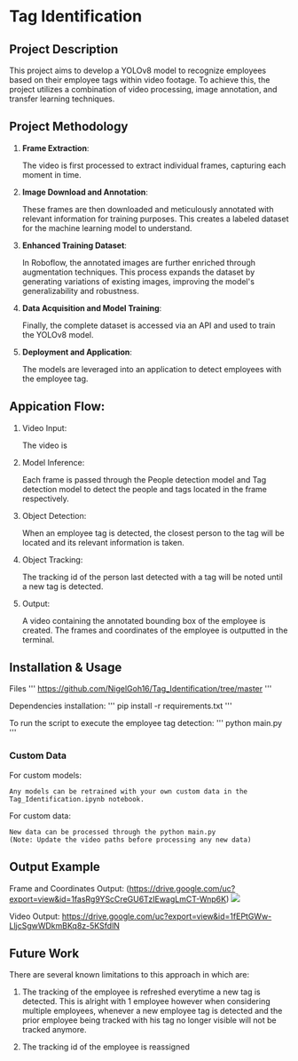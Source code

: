 # Tag Identification

## Project Description

This project aims to develop a YOLOv8 model to recognize employees based on their employee tags within video footage. To achieve this, the project utilizes a combination of video processing, image annotation, and transfer learning techniques.

## Project Methodology

1. **Frame Extraction**: 
    
    The video is first processed to extract individual frames, capturing each moment in time.

2. **Image Download and Annotation**: 
    
    These frames are then downloaded and meticulously annotated with relevant information for training purposes. This creates a labeled dataset for the machine learning model to understand.

3. **Enhanced Training Dataset**: 
    
    In Roboflow, the annotated images are further enriched through augmentation techniques. This process expands the dataset by generating variations of existing images, improving the model's generalizability and robustness.

4. **Data Acquisition and Model Training**: 
    
    Finally, the complete dataset is accessed via an API and used to train the YOLOv8 model. 

5. **Deployment and Application**:

    The models are leveraged into an application to detect employees with the employee tag.

## Appication Flow:

1. Video Input:

    The video is 

2. Model Inference:

    Each frame is passed through the People detection model and Tag detection model to detect the people and tags located in the frame respectively.

3. Object Detection:

    When an employee tag is detected, the closest person to the tag will be located and its relevant information is taken.

4. Object Tracking:

    The tracking id of the person last detected with a tag will be noted until a new tag is detected.

5. Output:

    A video containing the annotated bounding box of the employee is created. The frames and coordinates of the employee is outputted in the terminal.

## Installation & Usage

Files
'''
https://github.com/NigelGoh16/Tag_Identification/tree/master
'''

Dependencies installation:
'''
pip install -r requirements.txt
'''

To run the script to execute the employee tag detection:
'''
python main.py
'''

### Custom Data

For custom models:
    
    Any models can be retrained with your own custom data in the Tag_Identification.ipynb notebook.

For custom data:

    New data can be processed through the python main.py
    (Note: Update the video paths before processing any new data)

## Output Example

Frame and Coordinates Output:
(https://drive.google.com/uc?export=view&id=1fasRg9YScCreGU6TzIEwagLmCT-Wnp6K)
![](https://drive.google.com/uc?export=view&id=16MJ8jLmZZRnRf2xYQQoB7lJZ6kyG3E1e)

Video Output:
https://drive.google.com/uc?export=view&id=1fEPtGWw-LljcSgwWDkmBKq8z-5KSfdlN

## Future Work

There are several known limitations to this approach in which are:

1. The tracking of the employee is refreshed everytime a new tag is detected.
This is alright with 1 employee however when considering multiple employees, whenever a new employee tag is detected and the prior employee being tracked with his tag no longer visible will not be tracked anymore.

2. The tracking id of the employee is reassigned 

